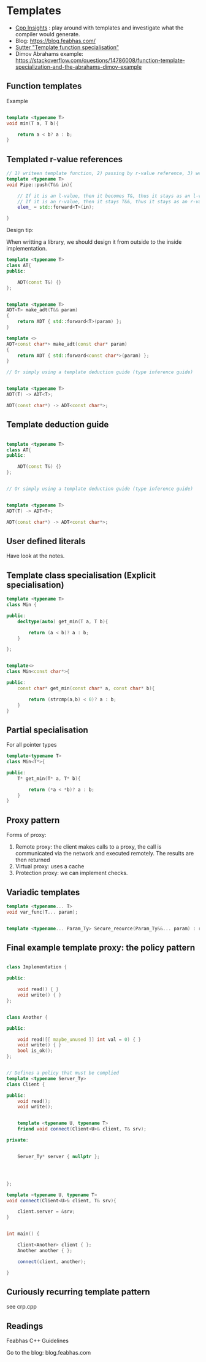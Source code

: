 # Templates


* [Cpp Insights](https://cppinsights.io/) : play around with templates and investigate what the compiler would generate.
* Blog: https://blog.feabhas.com/
* [Sutter "Template function specialisation"](https://blog.feabhas.com/2014/09/template-specialisation/)
* Dimov Abrahams example: https://stackoverflow.com/questions/14786008/function-template-specialization-and-the-abrahams-dimov-example


## Function templates

Example

```cpp

template <typename T>
void min(T a, T b){

    return a < b? a : b;
}


```


## Templated r-value references

```cpp
// 1) writeen template function, 2) passing by r-value reference, 3) we use std::forward
template <typename T>
void Pipe::push(T&& in){

    // If it is an l-value, then it becomes T&, thus it stays as an l-value
    // If it is an r-value, then it stays T&&, thus it stays as an r-value.
    elem_ = std::forward<T>(in);

}

```

Design tip:

When writting a library, we should design it from outside to the inside implementation.


```cpp
template <typename T>
class AT{
public:

    ADT(const T&) {}
};


template <typename T>
ADT<T> make_adt(T&& param)
{
    return ADT { std::forward<T>(param) };
}

template <>
ADT<const char*> make_adt(const char* param)
{
    return ADT { std::forward<const char*>(param) };
}

// Or simply using a template deduction guide (type inference guide)


template <typename T>
ADT(T) -> ADT<T>;

ADT(const char*) -> ADT<const char*>;


```

## Template deduction guide


```cpp

template <typename T>
class AT{
public:

    ADT(const T&) {}
};


// Or simply using a template deduction guide (type inference guide)


template <typename T>
ADT(T) -> ADT<T>;

ADT(const char*) -> ADT<const char*>;

```


## User defined literals

Have look at the notes.


## Template class specialisation (Explicit specialisation)

```cpp
template <typename T>
class Min {

public:
    decltype(auto) get_min(T a, T b){

        return (a < b)? a : b;
    }

};


template<>
class Min<const char*>{

public:
    const char* get_min(const char* a, const char* b){

        return (strcmp(a,b) < 0)? a : b;
    }
}

```


## Partial specialisation

For all pointer types

```cpp
template<typename T>
class Min<T*>{

public:
    T* get_min(T* a, T* b){

        return (*a < *b)? a : b;
    }
}

```


## Proxy pattern


Forms of proxy:


1. Remote proxy: the client makes calls to a proxy, the call is communicated via the network and executed remotely. The results are then returned
2. Virtual proxy: uses a cache
3. Protection proxy: we can implement checks.


## Variadic templates


```cpp
template <typename... T>
void var_func(T... param);


template <typename... Param_Ty> Secure_reource(Param_Ty&&... param) : resource {std::forward<Param_Ty>(param)};


```

## Final example template proxy: the policy pattern


```cpp

class Implementation {

public:

    void read() { }
    void write() { }
};


class Another {

public:

    void read([[ maybe_unused ]] int val = 0) { }
    void write() { }
    bool is_ok();
};


// Defines a policy that must be complied
template <typename Server_Ty>
class Client {

public:
    void read();
    void write();


    template <typename U, typename T>
    friend void connect(Client<U>& client, T& srv);

private:


    Server_Ty* server { nullptr };




};

template <typename U, typename T>
void connect(Client<U>& client, T& srv){

    client.server = &srv;
}


int main() {

    Client<Another> client { };
    Another another { };

    connect(client, another);

}

```


## Curiously recurring template pattern

see crp.cpp


## Readings



Feabhas C++ Guidelines


Go to the blog: blog.feabhas.com